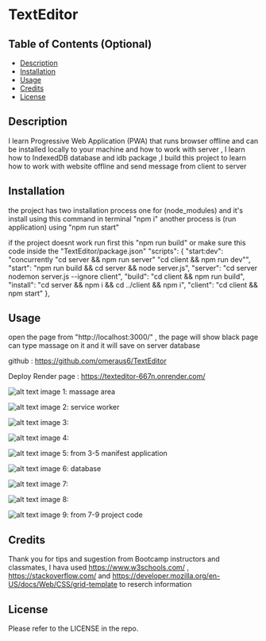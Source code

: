 # TextEditor


## Table of Contents (Optional)

- [Description](#description)
- [Installation](#installation)
- [Usage](#usage)
- [Credits](#credits)
- [License](#license)


## Description


I learn Progressive Web Application (PWA) that runs browser offline and can be installed locally to your machine and how to work with server , I learn how to IndexedDB database and idb package ,I build this project to learn how to work with website offline and send message from client to server


## Installation


the project has two installation process one for (node_modules) and it's install using this command in terminal "npm i"
another process is (run application) using "npm run start"

if the project doesnt work run first this "npm run build" or make sure this code inside the "TextEditor/package.json"
"scripts": {
    "start:dev": "concurrently \"cd server && npm run server\" \"cd client && npm run dev\"",
    "start": "npm run build && cd server && node server.js",
    "server": "cd server nodemon server.js --ignore client",
    "build": "cd client && npm run build",
    "install": "cd server && npm i && cd ../client && npm i",
    "client": "cd client && npm start"
  },

## Usage
open the page from "http://localhost:3000/" , the page will show black page can type massage on it and it will save on server database

github :  https://github.com/omeraus6/TextEditor

Deploy Render page : https://texteditor-667n.onrender.com/



![alt text](images/01.png)
image 1: massage area

![alt text](images/02.png)
image 2: service worker

![alt text](images/03.png)
image 3: 

![alt text](images/04.png)
image 4:

![alt text](images/05.png)
image 5: from 3-5 manifest application

![alt text](images/06.png)
image 6: database

![alt text](images/07.png)
image 7: 

![alt text](images/08.png)
image 8: 

![alt text](images/09.png)
image 9: from 7-9 project code

 
## Credits

Thank you for tips and sugestion from Bootcamp instructors and classmates, I hava used https://www.w3schools.com/ , https://stackoverflow.com/ and https://developer.mozilla.org/en-US/docs/Web/CSS/grid-template to reserch information 

## License

Please refer to the LICENSE in the repo.